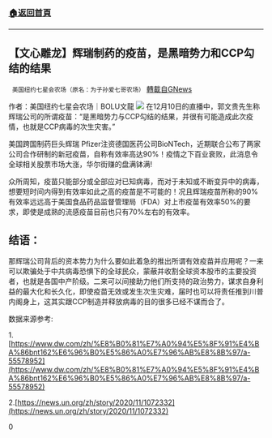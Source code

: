 ###  [:house:返回首頁](https://github.com/ourhimalayas/txt)
---

## 【文心雕龙】辉瑞制药的疫苗，是黑暗势力和CCP勾结的结果
` 美国纽约七星会农场（原名：为子孙爱七哥农场）` [轉載自GNews](https://gnews.org/zh-hans/666863/)

作者：美国纽约七星会农场｜BOLU文龍
![]()![](https://gnews-media-offload.s3.amazonaws.com/wp-content/uploads/2020/12/19130105/%E6%96%87%E5%BF%83%E9%9B%95%E9%BE%992.jpg)
在12月10日的直播中，郭文贵先生称辉瑞公司的所谓疫苗：“是黑暗势力与CCP勾结的结果，并很有可能造成此次疫情，也就是CCP病毒的次生灾害。”

美国跨国制药巨头辉瑞 Pfizer注资德国医药公司BioNTech，近期联合公布了两家公司合作研制的新冠疫苗，自称有效率高达90%！疫情之下百业衰败，此消息令全球相关股票市场大涨，华尔街赚的盘满钵满!

众所周知，疫苗只能部分或全部应对已知病毒，而对于未知或不断变异中的病毒，想要短时间内得到有效率如此之高的疫苗是不可能的！况且辉瑞疫苗所称的90%有效率远远高于美国食品药品监督管理局（FDA）对上市疫苗有效率50%的要求，即使是成熟的流感疫苗目前也只有70%左右的有效率。

## 结语：

那辉瑞公司背后的资本势力为什么要如此着急的推出所谓有效疫苗并应用呢？一来可以欺骗处于中共病毒恐惧下的全球民众，蒙蔽并收割全球资本股市的主要投资者，也就是各国中产阶级。二来可以间接助力他们所支持的政治势力，谋求自身利益的最大化和长久化，即使疫苗无效或发生次生灾难，届时也可以将责任推到川普内阁身上，这其实跟CCP制造并释放病毒的目的很多已经不谋而合了。

数据来源参考:

1.[https://www.dw.com/zh/%E8%B0%81%E7%A0%94%E5%8F%91%E4%BA%86bnt162%E6%96%B0%E5%86%A0%E7%96%AB%E8%8B%97/a-55578952](https://www.dw.com/zh/%E8%B0%81%E7%A0%94%E5%8F%91%E4%BA%86bnt162%E6%96%B0%E5%86%A0%E7%96%AB%E8%8B%97/a-55578952)

2.[https://news.un.org/zh/story/2020/11/1072332](https://news.un.org/zh/story/2020/11/1072332)

0
